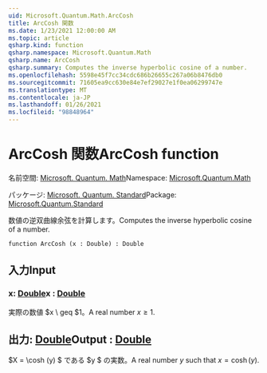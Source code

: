 ```yaml
---
uid: Microsoft.Quantum.Math.ArcCosh
title: ArcCosh 関数
ms.date: 1/23/2021 12:00:00 AM
ms.topic: article
qsharp.kind: function
qsharp.namespace: Microsoft.Quantum.Math
qsharp.name: ArcCosh
qsharp.summary: Computes the inverse hyperbolic cosine of a number.
ms.openlocfilehash: 5598e45f7cc34cdc686b26655c267a06b8476db0
ms.sourcegitcommit: 71605ea9cc630e84e7ef29027e1f0ea06299747e
ms.translationtype: MT
ms.contentlocale: ja-JP
ms.lasthandoff: 01/26/2021
ms.locfileid: "98848964"
---
```

# <a name="arccosh-function"></a><span data-ttu-id="90cc0-102">ArcCosh 関数</span><span class="sxs-lookup"><span data-stu-id="90cc0-102">ArcCosh function</span></span>

<span data-ttu-id="90cc0-103">名前空間: [Microsoft. Quantum. Math](xref:Microsoft.Quantum.Math)</span><span class="sxs-lookup"><span data-stu-id="90cc0-103">Namespace: [Microsoft.Quantum.Math](xref:Microsoft.Quantum.Math)</span></span>

<span data-ttu-id="90cc0-104">パッケージ: [Microsoft. Quantum. Standard](https://nuget.org/packages/Microsoft.Quantum.Standard)</span><span class="sxs-lookup"><span data-stu-id="90cc0-104">Package: [Microsoft.Quantum.Standard](https://nuget.org/packages/Microsoft.Quantum.Standard)</span></span>


<span data-ttu-id="90cc0-105">数値の逆双曲線余弦を計算します。</span><span class="sxs-lookup"><span data-stu-id="90cc0-105">Computes the inverse hyperbolic cosine of a number.</span></span>

```qsharp
function ArcCosh (x : Double) : Double
```


## <a name="input"></a><span data-ttu-id="90cc0-106">入力</span><span class="sxs-lookup"><span data-stu-id="90cc0-106">Input</span></span>

### <a name="x--double"></a><span data-ttu-id="90cc0-107">x: [Double](xref:microsoft.quantum.lang-ref.double)</span><span class="sxs-lookup"><span data-stu-id="90cc0-107">x : [Double](xref:microsoft.quantum.lang-ref.double)</span></span>

<span data-ttu-id="90cc0-108">実際の数値 $x \ geq $1。</span><span class="sxs-lookup"><span data-stu-id="90cc0-108">A real number $x\geq 1$.</span></span>



## <a name="output--double"></a><span data-ttu-id="90cc0-109">出力: [Double](xref:microsoft.quantum.lang-ref.double)</span><span class="sxs-lookup"><span data-stu-id="90cc0-109">Output : [Double](xref:microsoft.quantum.lang-ref.double)</span></span>

<span data-ttu-id="90cc0-110">$X = \cosh (y) $ である $y $ の実数。</span><span class="sxs-lookup"><span data-stu-id="90cc0-110">A real number $y$ such that $x = \cosh(y)$.</span></span>